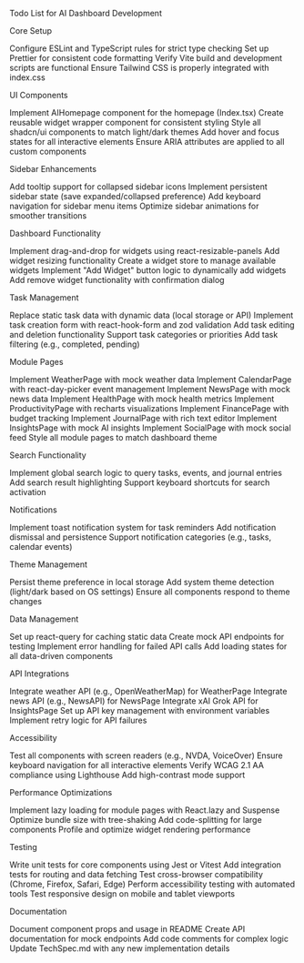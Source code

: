 Todo List for AI Dashboard Development

Core Setup

Configure ESLint and TypeScript rules for strict type checking
Set up Prettier for consistent code formatting
Verify Vite build and development scripts are functional
Ensure Tailwind CSS is properly integrated with index.css

UI Components

Implement AIHomepage component for the homepage (Index.tsx)
Create reusable widget wrapper component for consistent styling
Style all shadcn/ui components to match light/dark themes
Add hover and focus states for all interactive elements
Ensure ARIA attributes are applied to all custom components

Sidebar Enhancements

Add tooltip support for collapsed sidebar icons
Implement persistent sidebar state (save expanded/collapsed preference)
Add keyboard navigation for sidebar menu items
Optimize sidebar animations for smoother transitions

Dashboard Functionality

Implement drag-and-drop for widgets using react-resizable-panels
Add widget resizing functionality
Create a widget store to manage available widgets
Implement "Add Widget" button logic to dynamically add widgets
Add remove widget functionality with confirmation dialog

Task Management

Replace static task data with dynamic data (local storage or API)
Implement task creation form with react-hook-form and zod validation
Add task editing and deletion functionality
Support task categories or priorities
Add task filtering (e.g., completed, pending)

Module Pages

Implement WeatherPage with mock weather data
Implement CalendarPage with react-day-picker event management
Implement NewsPage with mock news data
Implement HealthPage with mock health metrics
Implement ProductivityPage with recharts visualizations
Implement FinancePage with budget tracking
Implement JournalPage with rich text editor
Implement InsightsPage with mock AI insights
Implement SocialPage with mock social feed
Style all module pages to match dashboard theme

Search Functionality

Implement global search logic to query tasks, events, and journal entries
Add search result highlighting
Support keyboard shortcuts for search activation

Notifications

Implement toast notification system for task reminders
Add notification dismissal and persistence
Support notification categories (e.g., tasks, calendar events)

Theme Management

Persist theme preference in local storage
Add system theme detection (light/dark based on OS settings)
Ensure all components respond to theme changes

Data Management

Set up react-query for caching static data
Create mock API endpoints for testing
Implement error handling for failed API calls
Add loading states for all data-driven components

API Integrations

Integrate weather API (e.g., OpenWeatherMap) for WeatherPage
Integrate news API (e.g., NewsAPI) for NewsPage
Integrate xAI Grok API for InsightsPage
Set up API key management with environment variables
Implement retry logic for API failures

Accessibility

Test all components with screen readers (e.g., NVDA, VoiceOver)
Ensure keyboard navigation for all interactive elements
Verify WCAG 2.1 AA compliance using Lighthouse
Add high-contrast mode support

Performance Optimizations

Implement lazy loading for module pages with React.lazy and Suspense
Optimize bundle size with tree-shaking
Add code-splitting for large components
Profile and optimize widget rendering performance

Testing

Write unit tests for core components using Jest or Vitest
Add integration tests for routing and data fetching
Test cross-browser compatibility (Chrome, Firefox, Safari, Edge)
Perform accessibility testing with automated tools
Test responsive design on mobile and tablet viewports

Documentation

Document component props and usage in README
Create API documentation for mock endpoints
Add code comments for complex logic
Update TechSpec.md with any new implementation details
